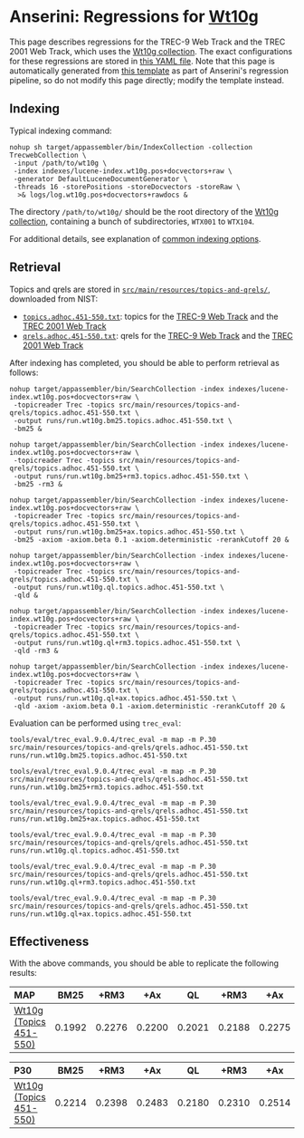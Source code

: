 # Anserini: Regressions for [Wt10g](http://ir.dcs.gla.ac.uk/test_collections/wt10g.html)

This page describes regressions for the TREC-9 Web Track and the TREC 2001 Web Track, which uses the [Wt10g collection](http://ir.dcs.gla.ac.uk/test_collections/wt10g.html).
The exact configurations for these regressions are stored in [this YAML file](../src/main/resources/regression/wt10g.yaml).
Note that this page is automatically generated from [this template](../src/main/resources/docgen/templates/wt10g.template) as part of Anserini's regression pipeline, so do not modify this page directly; modify the template instead.

## Indexing

Typical indexing command:

```
nohup sh target/appassembler/bin/IndexCollection -collection TrecwebCollection \
 -input /path/to/wt10g \
 -index indexes/lucene-index.wt10g.pos+docvectors+raw \
 -generator DefaultLuceneDocumentGenerator \
 -threads 16 -storePositions -storeDocvectors -storeRaw \
  >& logs/log.wt10g.pos+docvectors+rawdocs &
```

The directory `/path/to/wt10g/` should be the root directory of the [Wt10g collection](http://ir.dcs.gla.ac.uk/test_collections/wt10g.html), containing a bunch of subdirectories, `WTX001` to `WTX104`.

For additional details, see explanation of [common indexing options](common-indexing-options.md).

## Retrieval

Topics and qrels are stored in [`src/main/resources/topics-and-qrels/`](../src/main/resources/topics-and-qrels/), downloaded from NIST:

+ [`topics.adhoc.451-550.txt`](../src/main/resources/topics-and-qrels/topics.adhoc.451-550.txt): topics for the [TREC-9 Web Track](http://trec.nist.gov/data/topics_eng/topics.451-500.gz) and the [TREC 2001 Web Track](http://trec.nist.gov/data/topics_eng/topics.501-550.txt)
+ [`qrels.adhoc.451-550.txt`](../src/main/resources/topics-and-qrels/qrels.adhoc.451-550.txt): qrels for the [TREC-9 Web Track](http://trec.nist.gov/data/qrels_eng/qrels.trec9.main_web.gz) and the [TREC 2001 Web Track](http://trec.nist.gov/data/qrels_eng/adhoc_qrels.txt)

After indexing has completed, you should be able to perform retrieval as follows:

```
nohup target/appassembler/bin/SearchCollection -index indexes/lucene-index.wt10g.pos+docvectors+raw \
 -topicreader Trec -topics src/main/resources/topics-and-qrels/topics.adhoc.451-550.txt \
 -output runs/run.wt10g.bm25.topics.adhoc.451-550.txt \
 -bm25 &

nohup target/appassembler/bin/SearchCollection -index indexes/lucene-index.wt10g.pos+docvectors+raw \
 -topicreader Trec -topics src/main/resources/topics-and-qrels/topics.adhoc.451-550.txt \
 -output runs/run.wt10g.bm25+rm3.topics.adhoc.451-550.txt \
 -bm25 -rm3 &

nohup target/appassembler/bin/SearchCollection -index indexes/lucene-index.wt10g.pos+docvectors+raw \
 -topicreader Trec -topics src/main/resources/topics-and-qrels/topics.adhoc.451-550.txt \
 -output runs/run.wt10g.bm25+ax.topics.adhoc.451-550.txt \
 -bm25 -axiom -axiom.beta 0.1 -axiom.deterministic -rerankCutoff 20 &

nohup target/appassembler/bin/SearchCollection -index indexes/lucene-index.wt10g.pos+docvectors+raw \
 -topicreader Trec -topics src/main/resources/topics-and-qrels/topics.adhoc.451-550.txt \
 -output runs/run.wt10g.ql.topics.adhoc.451-550.txt \
 -qld &

nohup target/appassembler/bin/SearchCollection -index indexes/lucene-index.wt10g.pos+docvectors+raw \
 -topicreader Trec -topics src/main/resources/topics-and-qrels/topics.adhoc.451-550.txt \
 -output runs/run.wt10g.ql+rm3.topics.adhoc.451-550.txt \
 -qld -rm3 &

nohup target/appassembler/bin/SearchCollection -index indexes/lucene-index.wt10g.pos+docvectors+raw \
 -topicreader Trec -topics src/main/resources/topics-and-qrels/topics.adhoc.451-550.txt \
 -output runs/run.wt10g.ql+ax.topics.adhoc.451-550.txt \
 -qld -axiom -axiom.beta 0.1 -axiom.deterministic -rerankCutoff 20 &
```

Evaluation can be performed using `trec_eval`:

```
tools/eval/trec_eval.9.0.4/trec_eval -m map -m P.30 src/main/resources/topics-and-qrels/qrels.adhoc.451-550.txt runs/run.wt10g.bm25.topics.adhoc.451-550.txt

tools/eval/trec_eval.9.0.4/trec_eval -m map -m P.30 src/main/resources/topics-and-qrels/qrels.adhoc.451-550.txt runs/run.wt10g.bm25+rm3.topics.adhoc.451-550.txt

tools/eval/trec_eval.9.0.4/trec_eval -m map -m P.30 src/main/resources/topics-and-qrels/qrels.adhoc.451-550.txt runs/run.wt10g.bm25+ax.topics.adhoc.451-550.txt

tools/eval/trec_eval.9.0.4/trec_eval -m map -m P.30 src/main/resources/topics-and-qrels/qrels.adhoc.451-550.txt runs/run.wt10g.ql.topics.adhoc.451-550.txt

tools/eval/trec_eval.9.0.4/trec_eval -m map -m P.30 src/main/resources/topics-and-qrels/qrels.adhoc.451-550.txt runs/run.wt10g.ql+rm3.topics.adhoc.451-550.txt

tools/eval/trec_eval.9.0.4/trec_eval -m map -m P.30 src/main/resources/topics-and-qrels/qrels.adhoc.451-550.txt runs/run.wt10g.ql+ax.topics.adhoc.451-550.txt
```

## Effectiveness

With the above commands, you should be able to replicate the following results:

MAP                                     | BM25      | +RM3      | +Ax       | QL        | +RM3      | +Ax       |
:---------------------------------------|-----------|-----------|-----------|-----------|-----------|-----------|
[Wt10g (Topics 451-550)](../src/main/resources/topics-and-qrels/topics.adhoc.451-550.txt)| 0.1992    | 0.2276    | 0.2200    | 0.2021    | 0.2188    | 0.2275    |


P30                                     | BM25      | +RM3      | +Ax       | QL        | +RM3      | +Ax       |
:---------------------------------------|-----------|-----------|-----------|-----------|-----------|-----------|
[Wt10g (Topics 451-550)](../src/main/resources/topics-and-qrels/topics.adhoc.451-550.txt)| 0.2214    | 0.2398    | 0.2483    | 0.2180    | 0.2310    | 0.2514    |
